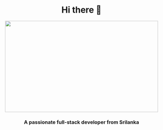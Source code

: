 <h1 align="center">Hi there 👋</h1>
<img src="https://github.com/MrbadMiro/MrbadMiro/assets/94770857/7696c56b-1fd3-429b-b90e-cd4cd954dcee" alt=""   align="center" width="100%" height="300px">

<h3 align="center">A passionate full-stack developer from Srilanka</h3>










